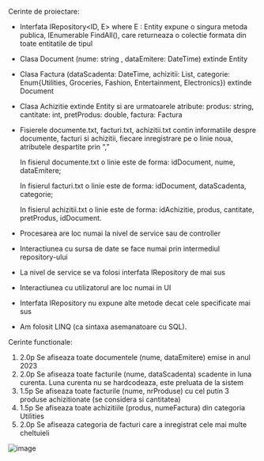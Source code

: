 Cerinte de proiectare:
- Interfata IRepository<ID, E> where E : Entity<ID> expune o singura metoda publica, IEnumerable<E> FindAll(), care returneaza o colectie formata din toate entitatile de tipul <E>
- Clasa Document (nume: string , dataEmitere: DateTime) extinde Entity <string>
- Clasa Factura (dataScadenta: DateTime, achizitii: List<Achizitie>, categorie: Enum{Utilities, Groceries, Fashion, Entertainment, Electronics}) extinde Document
- Clasa Achizitie extinde Entity <string> si are urmatoarele atribute: produs: string, cantitate: int, pretProdus: double, factura: Factura
- Fisierele documente.txt, facturi.txt, achizitii.txt contin informatiile despre documente, facturi si achizitii, fiecare inregistrare pe o linie noua, atributele despartite prin “,”
  
    In fisierul documente.txt o linie este de forma: idDocument, nume, dataEmitere;

    In fisierul facturi.txt o linie este de forma: idDocument, dataScadenta, categorie;

    In fisierul achizitii.txt o linie este de forma: idAchizitie, produs, cantitate, pretProdus, idDocument.

- Procesarea are loc numai la nivel de service sau de controller
- Interactiunea cu sursa de date se face numai prin intermediul repository-ului
- La nivel de service se va folosi interfata IRepository de mai sus
- Interactiunea cu utilizatorul are loc numai in UI
- Interfata IRepository nu expune alte metode decat cele specificate mai sus
- Am folosit LINQ (ca sintaxa asemanatoare cu SQL).

  
Cerinte functionale:

1. 2.0p Se afiseaza toate documentele (nume, dataEmitere) emise in anul 2023
2. 2.0p Se afiseaza toate facturile (nume, dataScadenta) scadente in luna curenta. Luna curenta nu se hardcodeaza, este preluata de la sistem
3. 1.5p Se afiseaza toate facturile (nume, nrProduse) cu cel putin 3 produse achizitionate (se considera si cantitatea)
4. 1.5p Se afiseaza toate achizitiile (produs, numeFactura) din categoria Utilities
5. 2.0p Se afiseaza categoria de facturi care a inregistrat cele mai multe cheltuieli

![image](https://github.com/cristianamihu/UBB_Computer-Science/assets/128689630/1c720efc-df4f-45c4-b29d-5d79ef123133)
